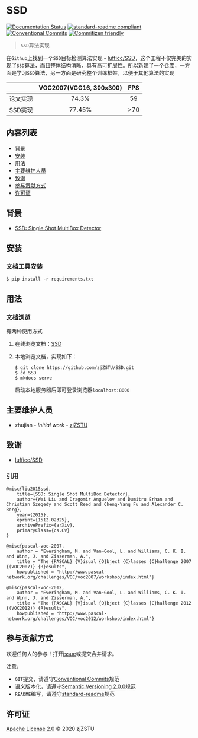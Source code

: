 # SSD

[![Documentation Status](https://readthedocs.org/projects/ssd/badge/?version=latest)](https://ssd.readthedocs.io/zh_CN/latest/?badge=latest) [![standard-readme compliant](https://img.shields.io/badge/standard--readme-OK-green.svg?style=flat-square)](https://github.com/RichardLitt/standard-readme) [![Conventional Commits](https://img.shields.io/badge/Conventional%20Commits-1.0.0-yellow.svg)](https://conventionalcommits.org) [![Commitizen friendly](https://img.shields.io/badge/commitizen-friendly-brightgreen.svg)](http://commitizen.github.io/cz-cli/)

> `SSD`算法实现

在`Github`上找到一个`SSD`目标检测算法实现 - [lufficc/SSD](https://github.com/lufficc/SSD)，这个工程不仅完美的实现了`SSD`算法，而且整体结构清晰，具有高可扩展性。所以新建了一个仓库，一方面是学习`SSD`算法，另一方面是研究整个训练框架，以便于其他算法的实现

|          | VOC2007(VGG16, 300x300) | FPS |
|:--------:|:-----------------------:|:---:|
| 论文实现 |          74.3%          |  59 |
|  SSD实现 |          77.45%         | >70 |

## 内容列表

- [背景](#背景)
- [安装](#安装)
- [用法](#用法)
- [主要维护人员](#主要维护人员)
- [致谢](#致谢)
- [参与贡献方式](#参与贡献方式)
- [许可证](#许可证)

## 背景

* [SSD: Single Shot MultiBox Detector](https://arxiv.org/abs/1512.02325)
 
## 安装

### 文档工具安装

```
$ pip install -r requirements.txt
```

## 用法

### 文档浏览

有两种使用方式

1. 在线浏览文档：[SSD](https://ssd.readthedocs.io/zh_CN/latest/)

2. 本地浏览文档，实现如下：

    ```
    $ git clone https://github.com/zjZSTU/SSD.git
    $ cd SSD
    $ mkdocs serve
    ```
    启动本地服务器后即可登录浏览器`localhost:8000`

## 主要维护人员

* zhujian - *Initial work* - [zjZSTU](https://github.com/zjZSTU)

## 致谢

* [lufficc/SSD](https://github.com/lufficc/SSD)

### 引用

```
@misc{liu2015ssd,
    title={SSD: Single Shot MultiBox Detector},
    author={Wei Liu and Dragomir Anguelov and Dumitru Erhan and Christian Szegedy and Scott Reed and Cheng-Yang Fu and Alexander C. Berg},
    year={2015},
    eprint={1512.02325},
    archivePrefix={arXiv},
    primaryClass={cs.CV}
}

@misc{pascal-voc-2007,
	author = "Everingham, M. and Van~Gool, L. and Williams, C. K. I. and Winn, J. and Zisserman, A.",
	title = "The {PASCAL} {V}isual {O}bject {C}lasses {C}hallenge 2007 {(VOC2007)} {R}esults",
	howpublished = "http://www.pascal-network.org/challenges/VOC/voc2007/workshop/index.html"}

@misc{pascal-voc-2012,
	author = "Everingham, M. and Van~Gool, L. and Williams, C. K. I. and Winn, J. and Zisserman, A.",
	title = "The {PASCAL} {V}isual {O}bject {C}lasses {C}hallenge 2012 {(VOC2012)} {R}esults",
	howpublished = "http://www.pascal-network.org/challenges/VOC/voc2012/workshop/index.html"}
```

## 参与贡献方式

欢迎任何人的参与！打开[issue](https://github.com/zjZSTU/SSD/issues)或提交合并请求。

注意:

* `GIT`提交，请遵守[Conventional Commits](https://www.conventionalcommits.org/en/v1.0.0-beta.4/)规范
* 语义版本化，请遵守[Semantic Versioning 2.0.0](https://semver.org)规范
* `README`编写，请遵守[standard-readme](https://github.com/RichardLitt/standard-readme)规范

## 许可证

[Apache License 2.0](LICENSE) © 2020 zjZSTU
